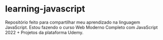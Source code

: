 # learning-javascript
Repositório feito para compartilhar meu aprendizado na linguagem JavaScript. Estou fazendo o curso Web Moderno Completo com JavaScript 2022 + Projetos da plataforma Udemy.
